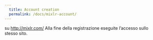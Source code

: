 ```yaml
---
  title: Account creation 
  permalink: /docs/mixlr-account/
---
```


su http://mixlr.com/
Alla fine della registrazione eseguite l’accesso sullo stesso sito.